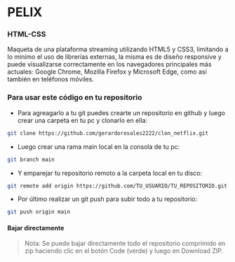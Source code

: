 # PELIX

### HTML-CSS

Maqueta de una plataforma streaming utilizando HTML5 y CSS3, limitando a lo mínimo el uso de librerías externas, la misma es de diseño responsive y puede visualizarse correctamente en los navegadores principales más actuales: Google Chrome, Mozilla Firefox y Microsoft Edge, como así también en teléfonos móviles.

### Para usar este código en tu repositorio

- Para agreagarlo a tu git puedes crearte un repositorio en github y luego crear una carpeta en tu pc y clonarlo en ella:
```sh
git clone https://github.com/gerardorosales2222/clon_netflix.git
``` 
- Luego crear una rama main local en la consola de tu pc:
```sh
git branch main
``` 
- Y emparejar tu repositorio remoto a la carpeta local en tu disco:
```sh
git remote add origin https://github.com/TU_USUARIO/TU_REPOSITORIO.git
```
- Por último realizar un git push para subir todo a tu repositorio:
```sh
git push origin main
```
#### Bajar directamente
> Nota: Se puede bajar directamente todo el repositorio comprimido en zip haciendo clic en el botón Code (verde) y luego en Download ZIP.
